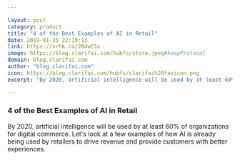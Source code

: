 ```yaml
---

layout: post
category: product
title: "4 of the Best Examples of AI in Retail"
date: 2019-01-25 22:19:13
link: https://vrhk.co/2B4wCSx
image: https://blog.clarifai.com/hubfs/store.jpeg#keepProtocol
domain: blog.clarifai.com
author: "blog.clarifai.com"
icon: https://blog.clarifai.com/hubfs/clarifai%20favicon.png
excerpt: "By 2020, artificial intelligence will be used by at least 60% of organizations for digital commerce. Let's look at a few examples of how AI is already being used by retailers to drive revenue and provide customers with better experiences."

---
```


### 4 of the Best Examples of AI in Retail

By 2020, artificial intelligence will be used by at least 60% of organizations for digital commerce. Let's look at a few examples of how AI is already being used by retailers to drive revenue and provide customers with better experiences.